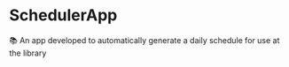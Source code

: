 # SchedulerApp
📚 An app developed to automatically generate a daily schedule for use at the library

